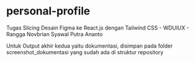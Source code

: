 # personal-profile

Tugas Slicing Desain Figma ke React.js dengan Tailwind CSS - WDUIUX - Rangga Novbrian Syawal Putra Ananto

Untuk Output akhir kedua yaitu dokumentasi, disimpan pada folder screenshot_dokumentasi yang sudah ada di struktur repository
